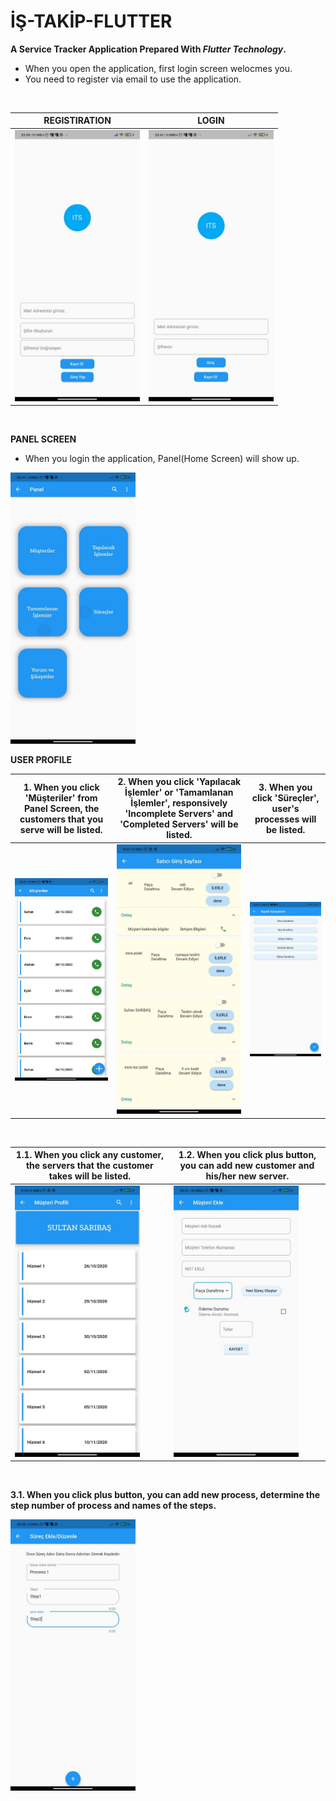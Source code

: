 # İŞ-TAKİP-FLUTTER

**A Service Tracker Application Prepared With *Flutter Technology*.**

- When you open the application, first login screen welocmes you.
- You need to register via email to use the application.

<br>

|**REGISTIRATION**|**LOGIN**|
| ------------- | ------------- |
|<img width="200px" alt="Register Screen" src='Screenshots/1.jpg'>|<img width="200px" alt="Login Screen" src='Screenshots/2.jpg'>|

<br>

**PANEL SCREEN**
- When you login the application, Panel(Home Screen) will show up.

<img width="200px" alt="Panel Screen" src='Screenshots/3.jpg'>

<br>

**USER PROFILE** 

|1. When you click 'Müşteriler' from Panel Screen, the customers that you serve will be listed.|2. When you click 'Yapılacak İşlemler' or 'Tamamlanan İşlemler', responsively 'Incomplete Servers' and 'Completed Servers' will be listed.|3. When you click 'Süreçler', user's processes will be listed.|
| ------------- | ------------- | ------------- |
|<img width="200px" src='Screenshots/4.jpg'>|<img width="200px" src='Screenshots/6.jpg'>|<img width="200px" src='Screenshots/7.jpg'>|

<br>

|1.1. When you click any customer, the servers that the customer takes will be listed.|1.2. When you click plus button, you can add new customer and his/her new server.|
| ------------- | ------------- |
|<img width="200px" src='Screenshots/9.jpg'>|<img width="200px" src='Screenshots/5.jpg'>|

<br>

**3.1. When you click plus button, you can add new process, determine the step number of process and names of the steps.**

<img width="200px" src='Screenshots/8.jpg'>

